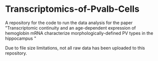 # Transcriptomics-of-Pvalb-Cells
A repository for the code to run the data analysis for the paper "Transcriptomic continuity and an age-dependent expression of hemoglobin mRNA
characterize morphologically-defined PV types in the hippocampus "

Due to file size limitations, not all raw data has been uploaded to this repository.
